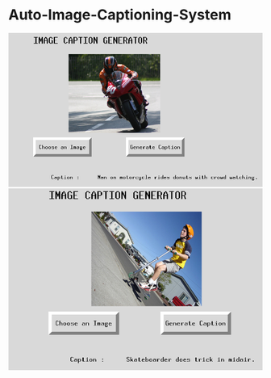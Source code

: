 # Auto-Image-Captioning-System

![Alt text](https://github.com/reeshaiqbal/Auto-Image-Captioning-System/blob/main/Rider%20on%20a%20bike.png)
![Alt text](https://github.com/reeshaiqbal/Auto-Image-Captioning-System/blob/main/Skateboard.png)
